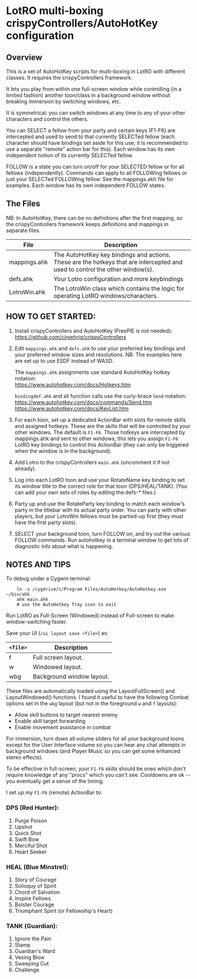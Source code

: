 # LotRO multi-boxing crispyControllers/AutoHotKey configuration

## Overview
This is a set of AutoHotKey scripts for multi-boxing in LotRO with different classes.  It requires the crispyControllers framework.

It lets you play from within one full-screen window while controlling (in a limited fashion) another toon/class in a background window without breaking immersion by switching windows, etc.

It is symmetrical:  you can switch windows at any time to any of your other characters and control the others.

You can SELECT a fellow from your party and certain keys (F1-F6) are intercepted and used to send to that currently SELECTed fellow (each character should have bindings set aside for this use; it is recommended to use a separate "remote" action bar for this).   Each window has its own independent notion of its currently SELECTed fellow.

FOLLOW is a state you can turn on/off for your SELECTED fellow or for all fellows (independently).   Commands can apply to all FOLLOWing fellows or just your SELECTed FOLLOWing fellow.    See the mappings.akh file for examples.  Each window has its own independent FOLLOW states.

## The Files
NB: In AutoHotKey, there can be no definitions after the first mapping, so the crispyControllers framework keeps definitions and mappings in separate files.

File					| Description
----					| -----------
mappings.ahk			| The AutoHotKey key bindings and actions.  These are the hotkeys that are intercepted and used to control the other window(s).
defs.ahk				| Your Lotro configuration and more keybindings
LotroWin.ahk			| The LotroWin class which contains the logic for operating LotRO windows/characters.

## HOW TO GET STARTED:
1.	Install crispyControllers and AutoHotKey (FreePIE is not needed):
	https://github.com/cjroehrig/crispyControllers


2.  Edit `mappings.ahk` and `defs.ahk` to use your preferred key bindings and your preferred window sizes and resolutions.  NB: The examples here are set up to use ESDF instead of WASD.

	The `mappings.ahk` assignments use standard AutoHotKey hotkey notation:  
	https://www.autohotkey.com/docs/Hotkeys.htm

	`bindingdef.ahk` and all function calls use the curly-brace `Send` notation:
	https://www.autohotkey.com/docs/commands/Send.htm  
	https://www.autohotkey.com/docs/KeyList.htm  

3.	For each toon, set up a dedicated ActionBar with slots for remote skills and assigned hotkeys. These are the skills that will be controlled by your other windows.  The default is `F1-F6`.  Those hotkeys are intercepted by mappings.ahk and sent to other windows;  this lets you assign `F1-F6` LotRO key bindings to control this ActionBar (they can only be triggered when the window is in the background).

5.	Add Lotro to the crispyControllers `main.ahk` (uncomment it if not already).

6.	Log into each LotRO toon and use your RotateName key binding to set its window title to the correct role for that toon (DPS/HEAL/TANK).   (You can add your own sets of roles by editing the defs-* files.)

7.	Party up and use the RotateParty key binding to match each window's party in the titlebar with its actual party order.  You can party with other players, but your LotroWin fellows must be partied-up first (they must have the first party slots).

8.	SELECT your background toon, turn FOLLOW on, and try out the various FOLLOW commands.  Run autohotkey in a terminal window to get lots of diagnostic info about what is happening.



## NOTES AND TIPS

To debug under a Cygwin terminal:
```
	ln -s /cygdrive/c/Program Files/AutoHotkey/AutoHotkey.exe ~/bin/ahk
	ahk main.ahk
	# use the AutoHotkey Tray icon to exit
```

Run LotRO as Full-Screen (Windowed) instead of Full-screen to make
window-switching faster.

Save your UI (`/ui layout save <file>`) as:

`<file>` | Description
------ | -----------
f | Full screen layout.
w | Windowed layout.
wbg | Background window layout.

These files are automatically loaded using the LayoutFullScreen() and
LayoutWindowed() functions.  I found it useful to have the following Combat options set in the `wbg` layout (but not in the foreground `w` and `f` layouts):
- Allow skill buttons to target nearest enemy
- Enable skill target forwarding
- Enable movement assistance in combat

For immersion, turn down all volume sliders for all your background toons except for the User Interface volume so you can hear any chat attempts in background windows (and Player Music so you can get some enhanced stereo effects).

To be effective in full-screen, your `F1-F6` skills should be ones which don't require knowledge of any "procs" which you can't see.   Cooldowns are ok -- you eventually get a sense of the timing.

I set up my `F1-F6` (remote) ActionBar to:
### DPS (Red Hunter):
1.	Purge Poison
2.	Upshot
3.	Quick Shot
4.	Swift Bow
5.	Merciful Shot
6.	Heart Seeker

### HEAL (Blue Minstrel):
1.	Story of Courage
1.	Solioquy of Spirit
3.	Chord of Salvation
4.	Inspire Fellows
5.	Bolster Courage
6.	Triumphant Spirit (or Fellowship's Heart)

### TANK (Guardian):
1.	Ignore the Pain
2.	Stamp
3.	Guardian's Ward
4.	Vexing Blow
5.	Sweeping Cut
6.	Challenge
